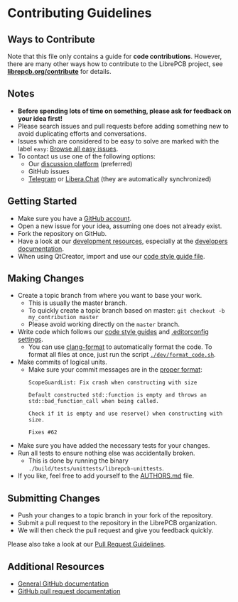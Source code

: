 # Contributing Guidelines

## Ways to Contribute

Note that this file only contains a guide for **code contributions**. However,
there are many other ways how to contribute to the LibrePCB project, see
**[librepcb.org/contribute](https://librepcb.org/contribute/)** for details.

## Notes

- **Before spending lots of time on something, please ask for feedback on
  your idea first!**
- Please search issues and pull requests before adding something new to avoid duplicating efforts and conversations.
- Issues which are considered to be easy to solve are marked with the label `easy`:
  [Browse all easy issues](https://github.com/LibrePCB/LibrePCB/labels/easy).
- To contact us use one of the following options:
  - Our [discussion platform](https://librepcb.discourse.group/) (preferred)
  - GitHub issues
  - [Telegram](https://telegram.me/LibrePCB_dev) or
    [Libera.Chat](https://web.libera.chat/?channels=#librepcb)
    (they are automatically synchronized)

## Getting Started

- Make sure you have a [GitHub account](https://github.com/signup/free).
- Open a new issue for your idea, assuming one does not already exist.
- Fork the repository on GitHub.
- Have a look at our
  [development resources](https://github.com/LibrePCB/LibrePCB/tree/master/dev),
  especially at the [developers documentation](https://developers.librepcb.org/).
- When using QtCreator, import and use our
  [code style guide file](https://github.com/LibrePCB/LibrePCB/blob/master/dev/CodingStyle_QtCreator.xml).

## Making Changes

- Create a topic branch from where you want to base your work.
  - This is usually the master branch.
  - To quickly create a topic branch based on master:
    `git checkout -b my_contribution master`
  - Please avoid working directly on the `master` branch.
- Write code which follows our
  [code style guides](https://developers.librepcb.org/df/d24/doc_code_style_guide.html)
  and [.editorconfig settings](https://github.com/LibrePCB/LibrePCB/blob/master/.editorconfig).
  - You can use [clang-format](https://clang.llvm.org/docs/ClangFormat.html) to
    automatically format the code. To format all files at once, just run the
    script [`./dev/format_code.sh`](dev/format_code.sh).
- Make commits of logical units.
  - Make sure your commit messages are in the
    [proper format](http://chris.beams.io/posts/git-commit/):
    ```
    ScopeGuardList: Fix crash when constructing with size

    Default constructed std::function is empty and throws an
    std::bad_function_call when being called.

    Check if it is empty and use reserve() when constructing with size.

    Fixes #62
    ```
- Make sure you have added the necessary tests for your changes.
- Run all tests to ensure nothing else was accidentally broken.
  - This is done by running the binary
    `./build/tests/unittests/librepcb-unittests`.
- If you like, feel free to add yourself to the
  [AUTHORS.md](https://github.com/LibrePCB/LibrePCB/blob/master/AUTHORS.md)
  file.

## Submitting Changes

- Push your changes to a topic branch in your fork of the repository.
- Submit a pull request to the repository in the LibrePCB organization.
- We will then check the pull request and give you feedback quickly.

Please also take a look at our
[Pull Request Guidelines](https://developers.librepcb.org/df/d30/doc_developers.html#doc_developers_pullrequests).

## Additional Resources

- [General GitHub documentation](https://help.github.com/)
- [GitHub pull request documentation](https://help.github.com/send-pull-requests/)
